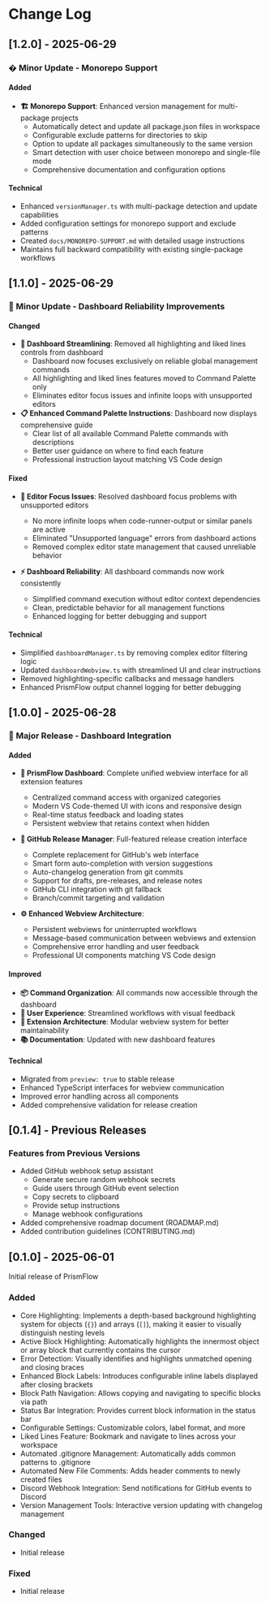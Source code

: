 # Change Log

## [1.2.0] - 2025-06-29

### �️ Minor Update - Monorepo Support

#### Added

- **🏗️ Monorepo Support**: Enhanced version management for multi-package projects
  - Automatically detect and update all package.json files in workspace
  - Configurable exclude patterns for directories to skip
  - Option to update all packages simultaneously to the same version
  - Smart detection with user choice between monorepo and single-file mode
  - Comprehensive documentation and configuration options

#### Technical

- Enhanced `versionManager.ts` with multi-package detection and update capabilities
- Added configuration settings for monorepo support and exclude patterns
- Created `docs/MONOREPO-SUPPORT.md` with detailed usage instructions
- Maintains full backward compatibility with existing single-package workflows

## [1.1.0] - 2025-06-29

### 🎯 Minor Update - Dashboard Reliability Improvements

#### Changed

- **🔮 Dashboard Streamlining**: Removed all highlighting and liked lines controls from dashboard
  - Dashboard now focuses exclusively on reliable global management commands
  - All highlighting and liked lines features moved to Command Palette only
  - Eliminates editor focus issues and infinite loops with unsupported editors
- **📋 Enhanced Command Palette Instructions**: Dashboard now displays comprehensive guide
  - Clear list of all available Command Palette commands with descriptions
  - Better user guidance on where to find each feature
  - Professional instruction layout matching VS Code design

#### Fixed

- **🐛 Editor Focus Issues**: Resolved dashboard focus problems with unsupported editors

  - No more infinite loops when code-runner-output or similar panels are active
  - Eliminated "Unsupported language" errors from dashboard actions
  - Removed complex editor state management that caused unreliable behavior

- **⚡ Dashboard Reliability**: All dashboard commands now work consistently
  - Simplified command execution without editor context dependencies
  - Clean, predictable behavior for all management functions
  - Enhanced logging for better debugging and support

#### Technical

- Simplified `dashboardManager.ts` by removing complex editor filtering logic
- Updated `dashboardWebview.ts` with streamlined UI and clear instructions
- Removed highlighting-specific callbacks and message handlers
- Enhanced PrismFlow output channel logging for better debugging

## [1.0.0] - 2025-06-28

### 🎉 Major Release - Dashboard Integration

#### Added

- **🔮 PrismFlow Dashboard**: Complete unified webview interface for all extension features

  - Centralized command access with organized categories
  - Modern VS Code-themed UI with icons and responsive design
  - Real-time status feedback and loading states
  - Persistent webview that retains context when hidden

- **🚀 GitHub Release Manager**: Full-featured release creation interface

  - Complete replacement for GitHub's web interface
  - Smart form auto-completion with version suggestions
  - Auto-changelog generation from git commits
  - Support for drafts, pre-releases, and release notes
  - GitHub CLI integration with git fallback
  - Branch/commit targeting and validation

- **⚙️ Enhanced Webview Architecture**:
  - Persistent webviews for uninterrupted workflows
  - Message-based communication between webviews and extension
  - Comprehensive error handling and user feedback
  - Professional UI components matching VS Code design

#### Improved

- **📦 Command Organization**: All commands now accessible through the dashboard
- **🎯 User Experience**: Streamlined workflows with visual feedback
- **🔧 Extension Architecture**: Modular webview system for better maintainability
- **📚 Documentation**: Updated with new dashboard features

#### Technical

- Migrated from `preview: true` to stable release
- Enhanced TypeScript interfaces for webview communication
- Improved error handling across all components
- Added comprehensive validation for release creation

## [0.1.4] - Previous Releases

### Features from Previous Versions

- Added GitHub webhook setup assistant
  - Generate secure random webhook secrets
  - Guide users through GitHub event selection
  - Copy secrets to clipboard
  - Provide setup instructions
  - Manage webhook configurations
- Added comprehensive roadmap document (ROADMAP.md)
- Added contribution guidelines (CONTRIBUTING.md)

## [0.1.0] - 2025-06-01

Initial release of PrismFlow

### Added

- Core Highlighting: Implements a depth-based background highlighting system for objects (`{}`) and arrays (`[]`), making it easier to visually distinguish nesting levels
- Active Block Highlighting: Automatically highlights the innermost object or array block that currently contains the cursor
- Error Detection: Visually identifies and highlights unmatched opening and closing braces
- Enhanced Block Labels: Introduces configurable inline labels displayed after closing brackets
- Block Path Navigation: Allows copying and navigating to specific blocks via path
- Status Bar Integration: Provides current block information in the status bar
- Configurable Settings: Customizable colors, label format, and more
- Liked Lines Feature: Bookmark and navigate to lines across your workspace
- Automated .gitignore Management: Automatically adds common patterns to .gitignore
- Automated New File Comments: Adds header comments to newly created files
- Discord Webhook Integration: Send notifications for GitHub events to Discord
- Version Management Tools: Interactive version updating with changelog management

### Changed

- Initial release

### Fixed

- Initial release
